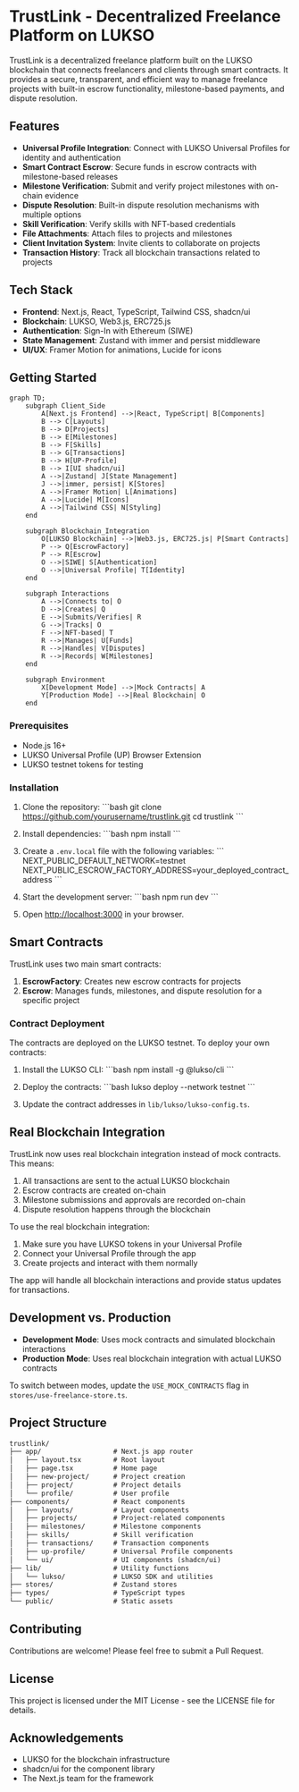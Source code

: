 # TrustLink - Decentralized Freelance Platform on LUKSO

TrustLink is a decentralized freelance platform built on the LUKSO blockchain that connects freelancers and clients through smart contracts. It provides a secure, transparent, and efficient way to manage freelance projects with built-in escrow functionality, milestone-based payments, and dispute resolution.

## Features

- **Universal Profile Integration**: Connect with LUKSO Universal Profiles for identity and authentication
- **Smart Contract Escrow**: Secure funds in escrow contracts with milestone-based releases
- **Milestone Verification**: Submit and verify project milestones with on-chain evidence
- **Dispute Resolution**: Built-in dispute resolution mechanisms with multiple options
- **Skill Verification**: Verify skills with NFT-based credentials
- **File Attachments**: Attach files to projects and milestones
- **Client Invitation System**: Invite clients to collaborate on projects
- **Transaction History**: Track all blockchain transactions related to projects

## Tech Stack

- **Frontend**: Next.js, React, TypeScript, Tailwind CSS, shadcn/ui
- **Blockchain**: LUKSO, Web3.js, ERC725.js
- **Authentication**: Sign-In with Ethereum (SIWE)
- **State Management**: Zustand with immer and persist middleware
- **UI/UX**: Framer Motion for animations, Lucide for icons

## Getting Started
```mermaid
graph TD;
    subgraph Client_Side
        A[Next.js Frontend] -->|React, TypeScript| B[Components]
        B --> C[Layouts]
        B --> D[Projects]
        B --> E[Milestones]
        B --> F[Skills]
        B --> G[Transactions]
        B --> H[UP-Profile]
        B --> I[UI shadcn/ui]
        A -->|Zustand| J[State Management]
        J -->|immer, persist| K[Stores]
        A -->|Framer Motion| L[Animations]
        A -->|Lucide| M[Icons]
        A -->|Tailwind CSS| N[Styling]
    end

    subgraph Blockchain_Integration
        O[LUKSO Blockchain] -->|Web3.js, ERC725.js| P[Smart Contracts]
        P --> Q[EscrowFactory]
        P --> R[Escrow]
        O -->|SIWE| S[Authentication]
        O -->|Universal Profile| T[Identity]
    end

    subgraph Interactions
        A -->|Connects to| O
        D -->|Creates| Q
        E -->|Submits/Verifies| R
        G -->|Tracks| O
        F -->|NFT-based| T
        R -->|Manages| U[Funds]
        R -->|Handles| V[Disputes]
        R -->|Records| W[Milestones]
    end

    subgraph Environment
        X[Development Mode] -->|Mock Contracts| A
        Y[Production Mode] -->|Real Blockchain| O
    end
```
### Prerequisites

- Node.js 16+
- LUKSO Universal Profile (UP) Browser Extension
- LUKSO testnet tokens for testing

### Installation

1. Clone the repository:
   \`\`\`bash
   git clone https://github.com/yourusername/trustlink.git
   cd trustlink
   \`\`\`

2. Install dependencies:
   \`\`\`bash
   npm install
   \`\`\`

3. Create a `.env.local` file with the following variables:
   \`\`\`
   NEXT_PUBLIC_DEFAULT_NETWORK=testnet
   NEXT_PUBLIC_ESCROW_FACTORY_ADDRESS=your_deployed_contract_address
   \`\`\`

4. Start the development server:
   \`\`\`bash
   npm run dev
   \`\`\`

5. Open [http://localhost:3000](http://localhost:3000) in your browser.

## Smart Contracts

TrustLink uses two main smart contracts:

1. **EscrowFactory**: Creates new escrow contracts for projects
2. **Escrow**: Manages funds, milestones, and dispute resolution for a specific project

### Contract Deployment

The contracts are deployed on the LUKSO testnet. To deploy your own contracts:

1. Install the LUKSO CLI:
   \`\`\`bash
   npm install -g @lukso/cli
   \`\`\`

2. Deploy the contracts:
   \`\`\`bash
   lukso deploy --network testnet
   \`\`\`

3. Update the contract addresses in `lib/lukso/lukso-config.ts`.

## Real Blockchain Integration

TrustLink now uses real blockchain integration instead of mock contracts. This means:

1. All transactions are sent to the actual LUKSO blockchain
2. Escrow contracts are created on-chain
3. Milestone submissions and approvals are recorded on-chain
4. Dispute resolution happens through the blockchain

To use the real blockchain integration:

1. Make sure you have LUKSO tokens in your Universal Profile
2. Connect your Universal Profile through the app
3. Create projects and interact with them normally

The app will handle all blockchain interactions and provide status updates for transactions.

## Development vs. Production

- **Development Mode**: Uses mock contracts and simulated blockchain interactions
- **Production Mode**: Uses real blockchain integration with actual LUKSO contracts

To switch between modes, update the `USE_MOCK_CONTRACTS` flag in `stores/use-freelance-store.ts`.

## Project Structure

```md
trustlink/
├── app/                  # Next.js app router
│   ├── layout.tsx        # Root layout
│   ├── page.tsx          # Home page
│   ├── new-project/      # Project creation
│   ├── project/          # Project details
│   └── profile/          # User profile
├── components/           # React components
│   ├── layouts/          # Layout components
│   ├── projects/         # Project-related components
│   ├── milestones/       # Milestone components
│   ├── skills/           # Skill verification
│   ├── transactions/     # Transaction components
│   ├── up-profile/       # Universal Profile components
│   └── ui/               # UI components (shadcn/ui)
├── lib/                  # Utility functions
│   └── lukso/            # LUKSO SDK and utilities
├── stores/               # Zustand stores
├── types/                # TypeScript types
└── public/               # Static assets
```
## Contributing

Contributions are welcome! Please feel free to submit a Pull Request.

## License

This project is licensed under the MIT License - see the LICENSE file for details.

## Acknowledgements

- LUKSO for the blockchain infrastructure
- shadcn/ui for the component library
- The Next.js team for the framework
